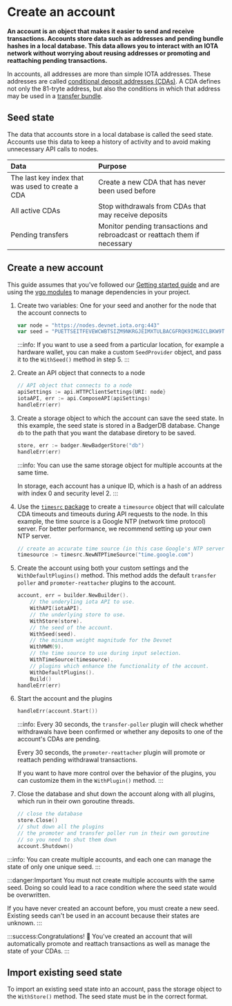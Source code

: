 # Create an account

**An account is an object that makes it easier to send and receive transactions. Accounts store data such as addresses and pending bundle hashes in a local database. This data allows you to interact with an IOTA network without worrying about reusing addresses or promoting and reattaching pending transactions.**

In accounts, all addresses are more than simple IOTA addresses. These addresses are called [conditional deposit addresses (CDAs)](../how-to-guides/create-and-manage-cda.md). A CDA defines not only the 81-tryte address, but also the conditions in which that address may be used in a [transfer bundle](root://getting-started/0.1/introduction/what-is-a-bundle.md).

## Seed state

The data that accounts store in a local database is called the seed state. Accounts use this data to keep a history of activity and to avoid making unnecessary API calls to nodes.

|**Data**| **Purpose**|
|:-----------------|:----------|
|The last key index that was used to create a CDA| Create a new CDA that has never been used before|
|All active CDAs|Stop withdrawals from CDAs that may receive deposits|
|Pending transfers| Monitor pending transactions and rebroadcast or reattach them if necessary|

## Create a new account

This guide assumes that you've followed our [Getting started guide](../README.md) and are using the [vgo modules](https://github.com/golang/go/wiki/Modules) to manage dependencies in your project.

1. Create two variables: One for your seed and another for the node that the account connects to

    ```go
    var node = "https://nodes.devnet.iota.org:443"
    var seed = "PUETTSEITFEVEWCWBTSIZM9NKRGJEIMXTULBACGFRQK9IMGICLBKW9TTEVSDQMGWKBXPVCBMMCXWMNPDX"
    ```

    :::info:
    If you want to use a seed from a particular location, for example a hardware wallet, you can make a custom `SeedProvider` object, and pass it to the `WithSeed()` method in step 5.
    :::

2. Create an API object that connects to a node
   
    ```go
    // API object that connects to a node
    apiSettings := api.HTTPClientSettings{URI: node}
    iotaAPI, err := api.ComposeAPI(apiSettings)
    handleErr(err)
    ```

3. Create a storage object to which the account can save the seed state. In this example, the seed state is stored in a BadgerDB database. Change `db` to the path that you want the database diretory to be saved.

    ```go
    store, err := badger.NewBadgerStore("db")
    handleErr(err)
    ```

    :::info:
    You can use the same storage object for multiple accounts at the same time.
    
    In storage, each account has a unique ID, which is a hash of an address with index 0 and security level 2.
    :::

4. Use the [`timesrc` package](https://github.com/iotaledger/iota.go/tree/master/account/timesrc) to create a `timesource` object that will calculate CDA timeouts and timeouts during API requests to the node. In this example, the time source is a Google NTP (network time protocol) server. For better performance, we recommend setting up your own NTP server.

     ```go
    // create an accurate time source (in this case Google's NTP server).
    timesource := timesrc.NewNTPTimeSource("time.google.com")
    ```

5. Create the account using both your custom settings and the `WithDefaultPlugins()` method. This method adds the default `transfer poller` and `promoter-reattacher` plugins to the account.

    ```go
    account, err = builder.NewBuilder().
        // the underyling iota API to use.
        WithAPI(iotaAPI).
        // the underlying store to use.
        WithStore(store).
        // the seed of the account.
        WithSeed(seed).
        // the minimum weight magnitude for the Devnet
        WithMWM(9).
        // the time source to use during input selection.
        WithTimeSource(timesource).
        // plugins which enhance the functionality of the account.
        WithDefaultPlugins().
        Build()
    handleErr(err)

6. Start the account and the plugins

    ```go
    handleErr(account.Start())
    ```

    :::info:
    Every 30 seconds, the `transfer-poller` plugin will check whether withdrawals have been confirmed or whether any deposits to one of the account's CDAs are pending.
    
    Every 30 seconds, the `promoter-reattacher` plugin will promote or reattach pending withdrawal transactions.
    
    If you want to have more control over the behavior of the plugins, you can customize them in the `WithPlugin()` method.
    :::

7. Close the database and shut down the account along with all plugins, which run in their own goroutine threads.

    ```go
    // close the database
	store.Close()
	// shut down all the plugins
	// the promoter and transfer poller run in their own goroutine
	// so you need to shut them down
    account.Shutdown()
    ```

:::info:
You can create multiple accounts, and each one can manage the state of only one unique seed.
:::

:::danger:Important
You must not create multiple accounts with the same seed. Doing so could lead to a race condition where the seed state would be overwritten.

If you have never created an account before, you must create a new seed. Existing seeds can't be used in an account because their states are unknown.
:::

:::success:Congratulations! :tada:
You've created an account that will automatically promote and reattach transactions as well as manage the state of your CDAs.
:::

## Import existing seed state

To import an existing seed state into an account, pass the storage object to the `WithStore()` method. The seed state must be in the correct format.
